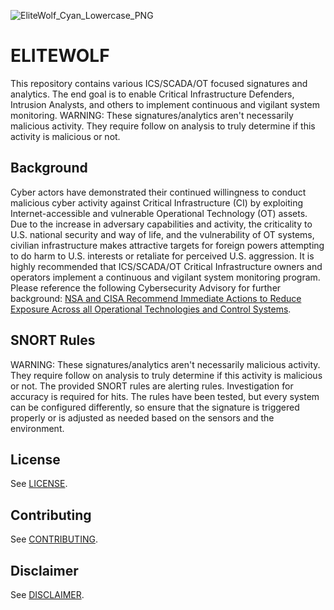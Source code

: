 
![EliteWolf_Cyan_Lowercase_PNG](https://github.com/nsacyber/ELITEWOLF/assets/136510124/ffa91e06-31fd-4438-a0fc-75e0a4730dd3)

# ELITEWOLF

This repository contains various ICS/SCADA/OT focused signatures and analytics. The end goal is to enable Critical Infrastructure Defenders, Intrusion Analysts, and others to implement continuous and vigilant system monitoring.
WARNING: These signatures/analytics aren't necessarily malicious activity. They require follow on analysis to truly determine if this activity is malicious or not. 


## Background

Cyber actors have demonstrated their continued willingness to conduct malicious cyber activity
against Critical Infrastructure (CI) by exploiting Internet-accessible and vulnerable Operational Technology (OT) assets. Due to the
increase in adversary capabilities and activity, the criticality to U.S. national security and way of life, and the vulnerability
of OT systems, civilian infrastructure makes attractive targets for foreign powers attempting to do harm to U.S. interests or
retaliate for perceived U.S. aggression. It is highly recommended that ICS/SCADA/OT Critical Infrastructure owners and operators implement a continuous and vigilant system monitoring program. 
Please reference the following Cybersecurity Advisory for further background: [NSA and CISA Recommend Immediate Actions to Reduce 
Exposure Across all Operational Technologies and Control Systems](https://media.defense.gov/2020/Jul/23/2002462846/-1/-1/0/OT_ADVISORY-DUAL-OFFICIAL-20200722.PDF).


## SNORT Rules

WARNING: These signatures/analytics aren't necessarily malicious activity. They require follow on analysis to truly determine if this activity is malicious or not. The provided SNORT rules are alerting rules. Investigation for accuracy is required for hits. The rules have been tested, but every system can be configured differently, so ensure that the signature is triggered properly or is adjusted as needed based on the sensors and the environment.



## License

See [LICENSE](LICENSE.md).


## Contributing

See [CONTRIBUTING](CONTRIBUTING.md).


## Disclaimer

See [DISCLAIMER](DISCLAIMER.md).
